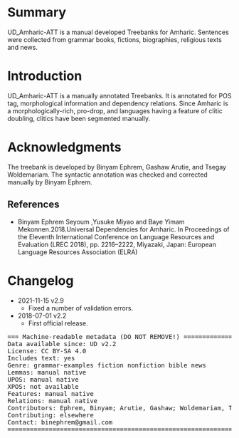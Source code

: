 # Summary

UD_Amharic-ATT is a manual developed Treebanks for Amharic. Sentences were collected from grammar books, fictions, biographies, religious texts and news.

# Introduction

UD_Amharic-ATT is a manually annotated Treebanks. It is annotated for POS tag, morphological information and dependency relations. Since Amharic is a morphologically-rich, pro-drop, and languages having a feature of clitic doubling, clitics have been segmented manually.

# Acknowledgments

The treebank is developed by Binyam Ephrem, Gashaw Arutie, and Tsegay Woldemariam. The syntactic annotation was checked and corrected manually by Binyam Ephrem.


## References

* Binyam Ephrem Seyoum ,Yusuke Miyao and Baye Yimam Mekonnen.2018.Universal Dependencies for Amharic. In Proceedings of the Eleventh International Conference on Language Resources and Evaluation (LREC 2018), pp. 2216–2222, Miyazaki, Japan: European Language Resources Association (ELRA)


# Changelog

* 2021-11-15 v2.9
  * Fixed a number of validation errors.
* 2018-07-01 v2.2
  * First official release.

<pre>
=== Machine-readable metadata (DO NOT REMOVE!) ================================
Data available since: UD v2.2
License: CC BY-SA 4.0
Includes text: yes
Genre: grammar-examples fiction nonfiction bible news
Lemmas: manual native
UPOS: manual native
XPOS: not available
Features: manual native
Relations: manual native
Contributors: Ephrem, Binyam; Arutie, Gashaw; Woldemariam, Tsegay; Navarro Horñiacek, Juan Ignacio
Contributing: elsewhere
Contact: binephrem@gmail.com
===============================================================================
</pre>
